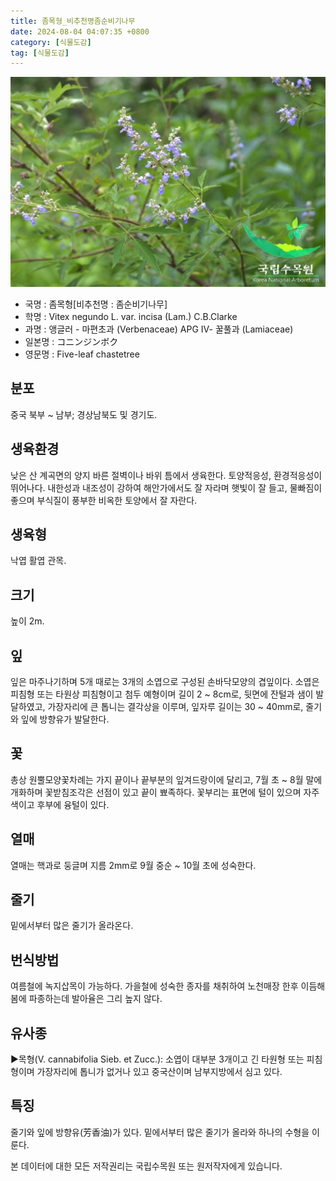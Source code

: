 ```yaml
---
title: 좀목형_비추천명좀순비기나무
date: 2024-08-04 04:07:35 +0800
category: [식물도감]
tag: [식물도감]
---
```




![좀목형[비추천명 : 좀순비기나무]](/assets/img/fileUpload/plants/basic/Verbenaceae/Vitex/16743/1_th2.JPG)
- 국명 : 좀목형[비추천명 : 좀순비기나무]
- 학명 : Vitex negundo L. var. incisa (Lam.) C.B.Clarke
- 과명 : 앵글러 - 마편초과 (Verbenaceae) APG Ⅳ- 꿀풀과 (Lamiaceae)
- 일본명 : コニンジンボク
- 영문명 : Five-leaf chastetree


## 분포
중국 북부 ~ 남부; 경상남북도 및 경기도.
## 생육환경
낮은 산 계곡면의 양지 바른 절벽이나 바위 틈에서 생육한다. 토양적응성, 환경적응성이 뛰어나다. 내한성과 내조성이 강하여 해안가에서도 잘 자라며 햇빛이 잘 들고, 물빠짐이 좋으며 부식질이 풍부한 비옥한 토양에서 잘 자란다.
## 생육형
낙엽 활엽 관목.
## 크기
높이 2m.
## 잎
잎은 마주나기하며 5개 때로는 3개의 소엽으로 구성된 손바닥모양의 겹잎이다.  소엽은 피침형 또는 타원상 피침형이고 첨두 예형이며 길이 2 ~ 8cm로, 뒷면에 잔털과 샘이 발달하였고, 가장자리에 큰 톱니는 결각상을 이루며, 잎자루 길이는 30 ~ 40mm로, 줄기와 잎에 방향유가 발달한다.
## 꽃
총상 원뿔모양꽃차례는 가지 끝이나 끝부분의 잎겨드랑이에 달리고, 7월 초 ~ 8월 말에 개화하며 꽃받침조각은 선점이 있고 끝이 뾰족하다. 꽃부리는 표면에 털이 있으며 자주색이고 후부에 융털이 있다.
## 열매
열매는 핵과로 둥글며 지름 2mm로 9월 중순 ~ 10월 초에 성숙한다.
## 줄기
밑에서부터 많은 줄기가 올라온다.
## 번식방법
여름철에 녹지삽목이 가능하다. 가을철에 성숙한 종자를 채취하여 노천매장 한후 이듬해 봄에 파종하는데 발아율은 그리 높지 않다.
## 유사종
▶목형(V. cannabifolia Sieb. et Zucc.): 소엽이 대부분 3개이고 긴 타원형 또는 피침형이며 가장자리에 톱니가 없거나 있고 중국산이며 남부지방에서 심고 있다.
## 특징
줄기와 잎에 방향유(芳香油)가 있다. 밑에서부터 많은 줄기가 올라와 하나의 수형을 이룬다.






본 데이터에 대한 모든 저작권리는 국립수목원 또는 원저작자에게 있습니다.
